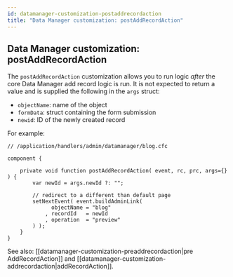 ```yaml
---
id: datamanager-customization-postaddrecordaction
title: "Data Manager customization: postAddRecordAction"
---
```


## Data Manager customization: postAddRecordAction

The `postAddRecordAction` customization allows you to run logic _after_ the core Data Manager add record logic is run. It is not expected to return a value and is supplied the following in the `args` struct:

* `objectName`: name of the object
* `formData`: struct containing the form submission
* `newid`: ID of the newly created record


For example:

```luceescript
// /application/handlers/admin/datamanager/blog.cfc

component {

	private void function postAddRecordAction( event, rc, prc, args={} ) {
		var newId = args.newId ?: "";

		// redirect to a different than default page
		setNextEvent( event.buildAdminLink(
			  objectName = "blog"
			, recordId   = newId
			, operation  = "preview"
		) );
	}
}
```

See also: [[datamanager-customization-preaddrecordaction|pre	AddRecordAction]] and [[datamanager-customization-addrecordaction|addRecordAction]].


